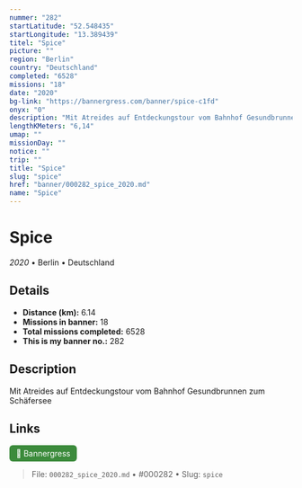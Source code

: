 ```yaml
---
nummer: "282"
startLatitude: "52.548435"
startLongitude: "13.389439"
titel: "Spice"
picture: ""
region: "Berlin"
country: "Deutschland"
completed: "6528"
missions: "18"
date: "2020"
bg-link: "https://bannergress.com/banner/spice-c1fd"
onyx: "0"
description: "Mit Atreides auf Entdeckungstour vom Bahnhof Gesundbrunnen zum Schäfersee"
lengthKMeters: "6,14"
umap: ""
missionDay: ""
notice: ""
trip: ""
title: "Spice"
slug: "spice"
href: "banner/000282_spice_2020.md"
name: "Spice"
---
```

# Spice

*2020* • Berlin • Deutschland





## Details
- **Distance (km):** 6.14
- **Missions in banner:** 18
- **Total missions completed:** 6528
- **This is my banner no.:** 282



## Description
Mit Atreides auf Entdeckungstour vom Bahnhof Gesundbrunnen zum Schäfersee



## Links
<a href="https://bannergress.com/banner/spice-c1fd" target="_blank" style="display:inline-block;margin-right:8px;padding:6px 12px;background:#3c8b3c;color:#fff;text-decoration:none;border-radius:6px;">🔗 Bannergress</a>



> File: `000282_spice_2020.md`
> • #000282
> • Slug: `spice`
